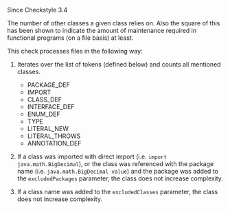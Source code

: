Since Checkstyle 3.4

The number of other classes a given class relies on. Also the square of this has been shown to indicate the amount of maintenance required in functional programs (on a file basis) at least.

This check processes files in the following way:

1.  Iterates over the list of tokens (defined below) and counts all mentioned classes.
    
     *   PACKAGE\_DEF
     *   IMPORT
     *   CLASS\_DEF
     *   INTERFACE\_DEF
     *   ENUM\_DEF
     *   TYPE
     *   LITERAL\_NEW
     *   LITERAL\_THROWS 
     *   ANNOTATION\_DEF 
2.  If a class was imported with direct import (i.e. `import java.math.BigDecimal`), or the class was referenced with the package name (i.e. `java.math.BigDecimal value`) and the package was added to the `excludedPackages` parameter, the class does not increase complexity.
3.  If a class name was added to the `excludedClasses` parameter, the class does not increase complexity.